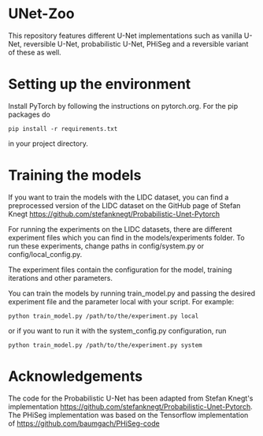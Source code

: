 # UNet-Zoo
This repository features different U-Net implementations such as vanilla U-Net, reversible U-Net, probabilistic U-Net, PHiSeg and a reversible variant of these as well.

# Setting up the environment

Install PyTorch by following the instructions on pytorch.org. For the pip packages do

```pip install -r requirements.txt```

in your project directory.

# Training the models

If you want to train the models with the LIDC dataset, you can find a preprocessed version of the LIDC dataset
 on the GitHub page of Stefan Knegt https://github.com/stefanknegt/Probabilistic-Unet-Pytorch

For running the experiments on the LIDC datasets, there are different experiment files which you can
find in the models/experiments folder. To run these experiments, change paths in config/system.py or
config/local_config.py.

The experiment files contain the configuration for the model, training iterations and other parameters.

You can train the models by running train_model.py and passing the desired experiment file and the parameter local with
your script. For example:

```python train_model.py /path/to/the/experiment.py local```

or if you want to run it with the system_config.py configuration, run

```python train_model.py /path/to/the/experiment.py system```

# Acknowledgements

The code for the Probabilistic U-Net has been adapted from Stefan Knegt's implementation https://github.com/stefanknegt/Probabilistic-Unet-Pytorch. The PHiSeg implementation was based on the Tensorflow implementation of https://github.com/baumgach/PHiSeg-code